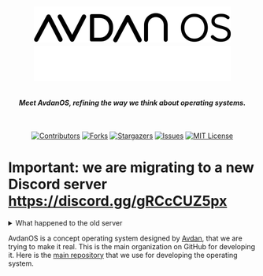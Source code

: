 <h1 align="center">

![Title](https://raw.githubusercontent.com/Avdan-OS/.github/main/profile/title-sm_light.png#gh-light-mode-only)
![Title](https://raw.githubusercontent.com/Avdan-OS/.github/main/profile/title-sm_dark.png#gh-dark-mode-only)

</h1>

<h4 align="center" style="font-weight: bold; font-style: italic;">
 Meet AvdanOS, refining the way we think about operating systems. 

</h4>
<br/>
<div align="center">

  [![Contributors][contributors-shield]][contributors-url]
  [![Forks][forks-shield]][forks-url]
  [![Stargazers][stars-shield]][stars-url]
  [![Issues][issues-shield]][issues-url]
  [![MIT License][license-shield]][license-url]

</div>

# Important: we are migrating to a new Discord server https://discord.gg/gRCcCUZ5px

<details>
  <summary>What happened to the old server</summary>
  
  The old server lead by Yegender (aka Simon Riley Ghost) was killed by drama because of power. History just repeats itself... During the chaos, we have seen the truth about the management team, and we have really seen who is capable. Since the old server is unusable, we have decided to move on and make a new server with an administration based on the community. A community that has seen it all and has learned to combat drama. A community that focuses on getting work done. There is no turning back. If you want more information on what the drama is about, read the oversimplified history below:
 
 ```
 If you're wondering what's happening:

(context: Simon was the original leader but gave it to Vasilisa during LOA, and them + OnFire is in management team)
Simon requested illegal info in staff application form
Vasilisa temporarily demoted yegender to decide what to do
Vote bot failed to create poll on whether to demote him or not
(Note that at this point, we see Simon demoted but no announcement for hours, which causes panic)
Simon took revenge on social media
Complete chaos
Vasilisa gave him leadership and left
We made a back up server to make sure Simon is responsible , but some ppl call for starting a new project
Anger more ppl
Onfire griefed the old server (reason unknown as of now)
Most people got migrated to the back up server (goos came in clutch, thank you goos)
 ```
 
 ### Is this the real one? 
 
 There is no "fake" server, it's a community project after all and none of us are official. There's only the one with the largest code base, the one with lots of capable developer made out of the community, the one with an administration made by the developers to get works done, the one that runs avdanos.com, and the one that works to make AvdaOS real.
 
 ### Why shouldn't we join the old server?
 
 The whole old management team (including Simon, current leader of the old and dying server) has a foundamental flaw in it, and we are trying to keep the transparency and solve it in the new server, whereas Simon in the old server made limited explanation and is trying to cover the whole incident up. 
 
 <hr>
  
</details>

AvdanOS is a concept operating system designed by [Avdan](https://www.youtube.com/c/Avdan), that we are trying to make it real. This is the main organization on GitHub for developing it. Here is the [main repository](https://github.com/Avdan-OS/AvdanOS) that we use for developing the operating system.

<!-- MARKDOWN LINKS & IMAGES -->
[contributors-shield]: https://img.shields.io/github/contributors/avdan-os/AvdanOS?style=for-the-badge
[contributors-url]: https://github.com/avdan-os/AvdanOS/graphs/contributors
[forks-shield]: https://img.shields.io/github/forks/avdan-os/AvdanOS?style=for-the-badge
[forks-url]: https://github.com/avdan-os/AvdanOS/network/members
[stars-shield]: https://img.shields.io/github/stars/avdan-os/AvdanOS?style=for-the-badge
[stars-url]: https://github.com/avdan-os/AvdanOS/stargazers
[issues-shield]: https://img.shields.io/github/issues/avdan-os/AvdanOS?style=for-the-badge
[issues-url]: https://github.com/avdan-os/AvdanOS/issues
[license-shield]: https://img.shields.io/badge/LICENSE-gnu%20gpl%20v3-orange?style=for-the-badge&logo=github
[license-url]: https://github.com/avdan-os/AvdanOS/blob/master/LICENSE
[product-screenshot]: .github/assets/screenshot-header.png
